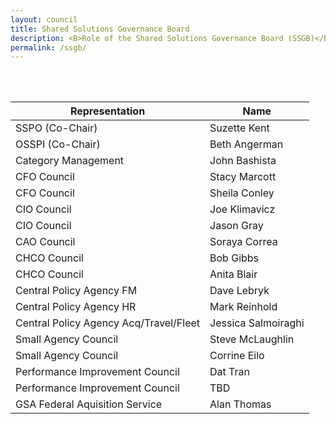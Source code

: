 ```yaml
---
layout: council
title: Shared Solutions Governance Board
description: <B>Role of the Shared Solutions Governance Board (SSGB)</B> <BR> The Shared Solutions Governance Board (SSGB) is the primary executive body responsible for advising the Shared Service Policy Officer (SSPO) on the development of shared solutions policies in pursuit of the shared solutions mission and successful achievement of shared solutions vision and goals. Membership includes executives from across the Federal enterprise to provide a broad perspective on opportunities, concerns, and policies related to shared solutions.  The SSGB collaborates with organizations and stakeholders across the federal government to identify solutions that deliver the best value to taxpayers and support efficient government.
permalink: /ssgb/
---
```

<br>
<br>

| Representation     | Name           |
| ------------- |-------------|
| SSPO (Co-Chair)    | Suzette Kent |
| OSSPI (Co-Chair) | Beth Angerman   |  
| Category Management     | John Bashista      |
| CFO Council     |  Stacy Marcott      |
| CFO Council | Sheila Conley |  
| CIO Council | Joe Klimavicz      |  
| CIO Council | Jason Gray      |  
| CAO Council | Soraya Correa      |  
| CHCO Council   | Bob Gibbs        |  
| CHCO Council   | Anita Blair        |  
| Central Policy Agency FM | Dave Lebryk    |  
| Central Policy Agency HR | Mark Reinhold    |  
| Central Policy Agency Acq/Travel/Fleet | Jessica Salmoiraghi    |  
| Small Agency Council | Steve McLaughlin    |  
| Small Agency Council | Corrine Eilo    |  
| Performance Improvement Council | Dat Tran      | 
| Performance Improvement Council | TBD    |  
| GSA Federal Aquisition Service | Alan Thomas      |





<!-- | Representation     | Name           |
| ------------- |-------------|
| OMB - Shared Services Policy Officer    | Lesley Field |
| Unified Shared Services Management | Beth Angerman   |  
| OMB - Office of Federal Procurement Policy     | Karen Pica      |
| Customer Council Representative | TBD |  
| Provider Council Representative | Doug Anderson      |  
| General Services Administration | Tony Costa      |  
| Department of Treasury | Kristie Conrath      |  
| Office of Personnel Management | Joe Kennedy     |  
| Chief Human Capital Officer Council Representative |Robert Gibbs        |  
| Chief Financial Officer Council Representative | Stacy Marcott   |  
| Chief Acquisition Officer Council Representative | Iris Cooper      |  
| Chief Information Officer Representative | Joe Klimavicz       |  
| Department of Defense | Mark Easton      |  
| Department of Agriculture | Lynn Moanney       |  
| Department of Transportation | Jennifer Funk    |  
| Department of Interior | Elena Gonzalez      |  
| Unified Shared Services Management | Beth Angerman   |  -->
